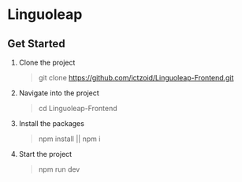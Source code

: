 # Linguoleap

## Get Started

1. Clone the project

   > git clone https://github.com/ictzoid/Linguoleap-Frontend.git

2. Navigate into the project

   > cd Linguoleap-Frontend

3. Install the packages

   > npm install || npm i

4. Start the project
   > npm run dev
